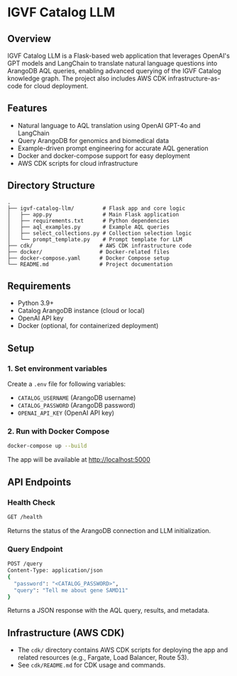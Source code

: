 # IGVF Catalog LLM

## Overview

IGVF Catalog LLM is a Flask-based web application that leverages OpenAI's GPT models and LangChain to translate natural language questions into ArangoDB AQL queries, enabling advanced querying of the IGVF Catalog knowledge graph. The project also includes AWS CDK infrastructure-as-code for cloud deployment.

## Features

- Natural language to AQL translation using OpenAI GPT-4o and LangChain
- Query ArangoDB for genomics and biomedical data
- Example-driven prompt engineering for accurate AQL generation
- Docker and docker-compose support for easy deployment
- AWS CDK scripts for cloud infrastructure

## Directory Structure

```
.
├── igvf-catalog-llm/         # Flask app and core logic
│   ├── app.py                # Main Flask application
│   ├── requirements.txt      # Python dependencies
│   ├── aql_examples.py       # Example AQL queries
│   ├── select_collections.py # Collection selection logic
│   └── prompt_template.py    # Prompt template for LLM
├── cdk/                     # AWS CDK infrastructure code
├── docker/                  # Docker-related files
├── docker-compose.yaml      # Docker Compose setup
└── README.md                # Project documentation
```

## Requirements

- Python 3.9+
- Catalog ArangoDB instance (cloud or local)
- OpenAI API key
- Docker (optional, for containerized deployment)

## Setup

### 1. Set environment variables

Create a `.env` file for following variables:

- `CATALOG_USERNAME` (ArangoDB username)
- `CATALOG_PASSWORD` (ArangoDB password)
- `OPENAI_API_KEY` (OpenAI API key)

### 2. Run with Docker Compose

```sh
docker-compose up --build
```

The app will be available at [http://localhost:5000](http://localhost:5000)

## API Endpoints

### Health Check

```bash
GET /health
```

Returns the status of the ArangoDB connection and LLM initialization.

### Query Endpoint

```bash
POST /query
Content-Type: application/json
{
  "password": "<CATALOG_PASSWORD>",
  "query": "Tell me about gene SAMD11"
}
```

Returns a JSON response with the AQL query, results, and metadata.

## Infrastructure (AWS CDK)

- The `cdk/` directory contains AWS CDK scripts for deploying the app and related resources (e.g., Fargate, Load Balancer, Route 53).
- See `cdk/README.md` for CDK usage and commands.
